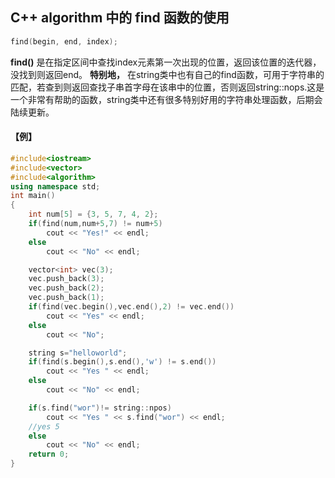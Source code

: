 
## C++ algorithm 中的 find 函数的使用

```C++
find(begin, end, index);
```

**find()** 是在指定区间中查找index元素第一次出现的位置，返回该位置的迭代器，没找到则返回end。
**特别地，** 在string类中也有自己的find函数，可用于字符串的匹配，若查到则返回查找子串首字母在该串中的位置，否则返回string::nops.这是一个非常有帮助的函数，string类中还有很多特别好用的字符串处理函数，后期会陆续更新。

#### 【例】

```C++
#include<iostream>
#include<vector>
#include<algorithm>
using namespace std;
int main()
{
	int num[5] = {3, 5, 7, 4, 2};
	if(find(num,num+5,7) != num+5)
		cout << "Yes!" << endl;
	else
		cout << "No" << endl;

	vector<int> vec(3);
	vec.push_back(3);
	vec.push_back(2);
	vec.push_back(1);
	if(find(vec.begin(),vec.end(),2) != vec.end())
		cout << "Yes" << endl;
	else
		cout << "No";

	string s="helloworld";
	if(find(s.begin(),s.end(),'w') != s.end())
		cout << "Yes " << endl;
	else
		cout << "No" << endl;

	if(s.find("wor")!= string::npos)
		cout << "Yes " << s.find("wor") << endl;
	//yes 5
	else
		cout << "No" << endl;
	return 0;
}
```
